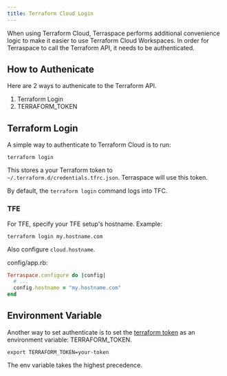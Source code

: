 ```yaml
---
title: Terraform Cloud Login
---
```


When using Terraform Cloud, Terraspace performs additional convenience logic to make it easier to use Terraform Cloud Workspaces. In order for Terraspace to call the Terraform API, it needs to be authenticated.

## How to Authenicate

Here are 2 ways to authenicate to the Terraform API.

1. Terraform Login
2. TERRAFORM_TOKEN

## Terraform Login

A simple way to authenticate to Terraform Cloud is to run:

    terraform login

This stores a your Terraform token to `~/.terraform.d/credentials.tfrc.json`.  Terraspace will use this token.

By default, the `terraform login` command logs into TFC.

### TFE

For TFE, specify your TFE setup's hostname. Example:

    terraform login my.hostname.com

Also configure `cloud.hostname`.

config/app.rb:

```ruby
Terraspace.configure do |config|
  # ...
  config.hostname = "my.hostname.com"
end
```

## Environment Variable

Another way to set authenticate is to set the [terraform token](https://www.terraform.io/docs/cloud/users-teams-organizations/users.html#api-tokens) as an environment variable: TERRAFORM_TOKEN.

    export TERRAFORM_TOKEN=your-token

The env variable takes the highest precedence.
